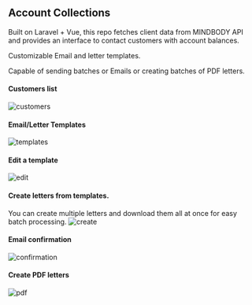 ## Account Collections

Built on Laravel + Vue, this repo fetches client data from MINDBODY API and provides an interface to contact customers with account balances.

Customizable Email and letter templates.

Capable of sending batches or Emails or creating batches of PDF letters.

#### Customers list
![customers](https://cloud.githubusercontent.com/assets/10979131/17938180/e0b634e0-69f2-11e6-87c9-c28124bfd820.png)

#### Email/Letter Templates
![templates](https://cloud.githubusercontent.com/assets/10979131/17938181/e0b70d0c-69f2-11e6-8d70-a33bc186ddda.png)

#### Edit a template
![edit](https://cloud.githubusercontent.com/assets/10979131/17938182/e0b93a28-69f2-11e6-86c0-e2b9a05825f3.png)

#### Create letters from templates.
You can create multiple letters and download them all at once for easy batch processing.
![create](https://cloud.githubusercontent.com/assets/10979131/17938179/e0b5b2f4-69f2-11e6-9fbe-006e2041a648.png)

#### Email confirmation
![confirmation](https://cloud.githubusercontent.com/assets/10979131/17938418/de08a11e-69f3-11e6-8289-db232216f697.png)

#### Create PDF letters
![pdf](https://cloud.githubusercontent.com/assets/10979131/17938183/e0c0a542-69f2-11e6-862d-099d798795ab.png)
